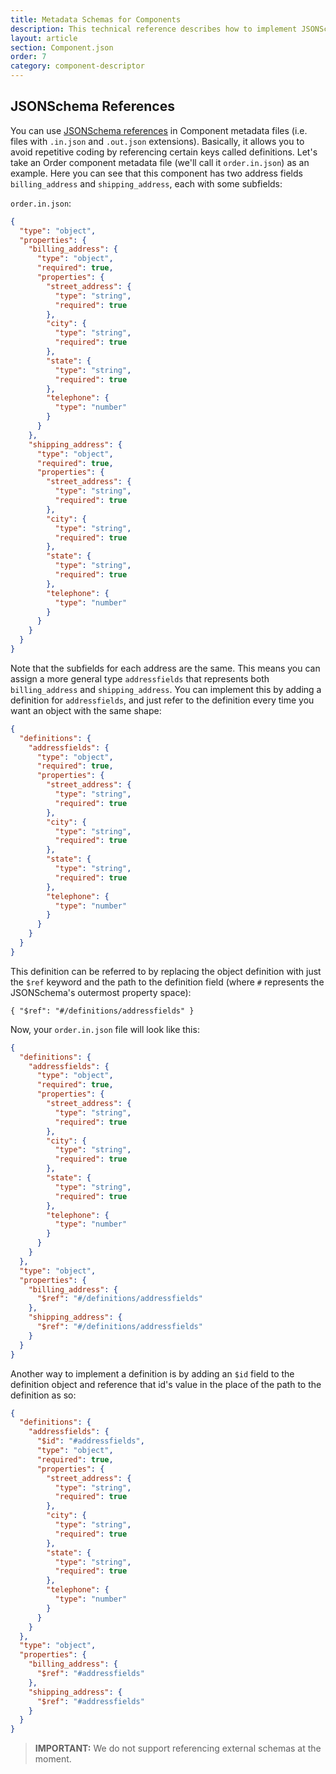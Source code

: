 ```yaml
---
title: Metadata Schemas for Components
description: This technical reference describes how to implement JSONSchema references in .in and .out component metadata
layout: article
section: Component.json
order: 7
category: component-descriptor
---
```


## JSONSchema References

You can use [JSONSchema references](https://json-schema.org) in Component metadata files (i.e. files with `.in.json` and `.out.json` extensions). Basically, it allows you to avoid repetitive coding by referencing certain keys called definitions. Let's take an Order component metadata file (we'll call it `order.in.json`) as an example. Here you can see that this component has two address fields `billing_address` and `shipping_address`, each with some subfields:

`order.in.json`:

```json
{
  "type": "object",
  "properties": {
    "billing_address": {
      "type": "object",
      "required": true,
      "properties": {
        "street_address": {
          "type": "string",
          "required": true
        },
        "city": {
          "type": "string",
          "required": true
        },
        "state": {
          "type": "string",
          "required": true
        },
        "telephone": {
          "type": "number"
        }
      }
    },
    "shipping_address": {
      "type": "object",
      "required": true,
      "properties": {
        "street_address": {
          "type": "string",
          "required": true
        },
        "city": {
          "type": "string",
          "required": true
        },
        "state": {
          "type": "string",
          "required": true
        },
        "telephone": {
          "type": "number"
        }
      }
    }
  }
}
```

Note that the subfields for each address are the same. This means you can assign a more general type `addressfields` that represents both `billing_address` and `shipping_address`. You can implement this by adding a definition for `addressfields`, and just refer to the definition every time you want an object with the same shape:

```json
{
  "definitions": {
    "addressfields": {
      "type": "object",
      "required": true,
      "properties": {
        "street_address": {
          "type": "string",
          "required": true
        },
        "city": {
          "type": "string",
          "required": true
        },
        "state": {
          "type": "string",
          "required": true
        },
        "telephone": {
          "type": "number"
        }
      }
    }
  }
}
```

This definition can be referred to by replacing the object definition with just the `$ref` keyword and the path to the definition field (where `#` represents the JSONSchema's outermost property space):

`{ "$ref": "#/definitions/addressfields" }`

Now, your `order.in.json` file will look like this:

```json
{
  "definitions": {
    "addressfields": {
      "type": "object",
      "required": true,
      "properties": {
        "street_address": {
          "type": "string",
          "required": true
        },
        "city": {
          "type": "string",
          "required": true
        },
        "state": {
          "type": "string",
          "required": true
        },
        "telephone": {
          "type": "number"
        }
      }
    }
  },
  "type": "object",
  "properties": {
    "billing_address": {
      "$ref": "#/definitions/addressfields"
    },
    "shipping_address": {
      "$ref": "#/definitions/addressfields"
    }
  }
}
```

Another way to implement a definition is by adding an `$id` field to the definition object and reference that id's value in the place of the path to the definition as so:

```json
{
  "definitions": {
    "addressfields": {
      "$id": "#addressfields",
      "type": "object",
      "required": true,
      "properties": {
        "street_address": {
          "type": "string",
          "required": true
        },
        "city": {
          "type": "string",
          "required": true
        },
        "state": {
          "type": "string",
          "required": true
        },
        "telephone": {
          "type": "number"
        }
      }
    }
  },
  "type": "object",
  "properties": {
    "billing_address": {
      "$ref": "#addressfields"
    },
    "shipping_address": {
      "$ref": "#addressfields"
    }
  }
}
```


>**IMPORTANT:** We do not support referencing external schemas at the moment.
